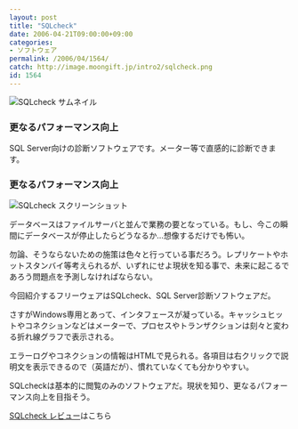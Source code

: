 ```yaml
---
layout: post
title: "SQLcheck"
date: 2006-04-21T09:00:00+09:00
categories:
- ソフトウェア
permalink: /2006/04/1564/
catch: http://image.moongift.jp/intro2/sqlcheck.png
id: 1564
---
```

 ![SQLcheck サムネイル](http://image.moongift.jp/intro2/sqlcheck.t.png "SQLcheck サムネイル")
  

### 更なるパフォーマンス向上
  
SQL Server向けの診断ソフトウェアです。メーター等で直感的に診断できます。  
<!--more-->  

### 更なるパフォーマンス向上
  

![SQLcheck スクリーンショット](http://image.moongift.jp/intro2/sqlcheck.png "SQLcheck スクリーンショット")

  

データベースはファイルサーバと並んで業務の要となっている。もし、今この瞬間にデータベースが停止したらどうなるか…想像するだけでも怖い。

  

勿論、そうならないための施策は色々と行っている事だろう。レプリケートやホットスタンバイ等考えられるが、いずれにせよ現状を知る事で、未来に起こるであろう問題点を予測しなければならない。

  

今回紹介するフリーウェアはSQLcheck、SQL Server診断ソフトウェアだ。

  

さすがWindows専用とあって、インタフェースが凝っている。キャッシュヒットやコネクションなどはメーターで、プロセスやトランザクションは刻々と変わる折れ線グラフで表示される。

  

エラーログやコネクションの情報はHTMLで見られる。各項目は右クリックで説明文を表示できるので（英語だが）、慣れていなくても分かりやすい。

  

SQLcheckは基本的に閲覧のみのソフトウェアだ。現状を知り、更なるパフォーマンス向上を目指そう。

  

[SQLcheck レビュー](http://oss.moongift.jp/review/i-1568.html)はこちら

